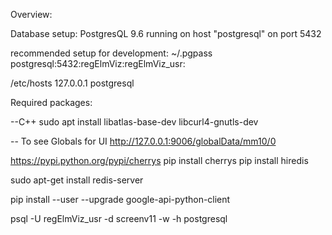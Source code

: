 Overview:


Database setup:
PostgresQL 9.6 running on host "postgresql" on port 5432

recommended setup for development:
~/.pgpass
postgresql:5432:regElmViz:regElmViz_usr:<password>

/etc/hosts
127.0.0.1   postgresql


Required packages:

--C++
sudo apt install libatlas-base-dev  libcurl4-gnutls-dev

-- To see Globals for UI
http://127.0.0.1:9006/globalData/mm10/0


https://pypi.python.org/pypi/cherrys
pip install cherrys
pip install hiredis

sudo apt-get install redis-server

pip install --user  --upgrade google-api-python-client

 psql -U regElmViz_usr -d screenv11 -w -h postgresql
 